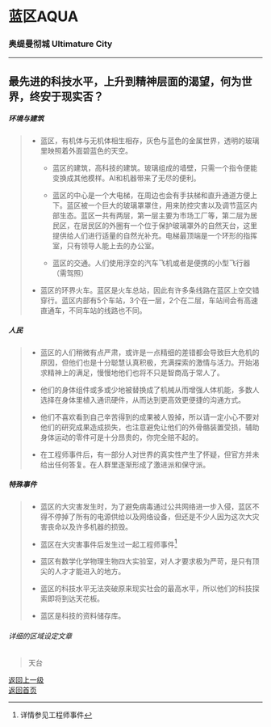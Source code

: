 # 蓝区AQUA
### 奥缇曼彻城  Ultimature City
-----
最先进的科技水平，上升到精神层面的渴望，何为世界，终安于现实否？ 
----- 
 
 
##### 环境与建筑
> -	蓝区，有机体与无机体相生相存，灰色与蓝色的金属世界，透明的玻璃里映照着外面碧蓝色的天空。 
> 
>	- 蓝区的建筑，高科技的建筑。玻璃组成的墙壁，只需一个指令便能变换成其他模样。AI和机器带来了无尽的便利。 
>	
>	- 蓝区的中心是一个大电梯，在周边也会有手扶梯和直升通道方便上下。蓝区被一个巨大的玻璃罩罩住，用来防控灾害以及调节蓝区内部生态。蓝区一共有两层，第一层主要为市场工厂等，第二层为居民区，在居民区的外圈有一个位于保护玻璃罩外的自然天台，这里提供给人们进行适量的自然光补充。电梯最顶端是一个环形的指挥室，只有领导人能上去的办公室。 
>	
>	- 蓝区的交通。人们使用浮空的汽车飞机或者是便携的小型飞行器（需驾照） 
>	
> -	蓝区的环界火车。蓝区是火车总站，因此有许多条线路在蓝区上空交错穿行。蓝区内部有5个车站，3个在一层，2个在二层，车站间会有高速直通车，不同车站的线路也不同。 
 
 
##### 人民
> -	蓝区的人们稍微有点严肃，或许是一点精细的差错都会导致巨大危机的原因，但他们也是十分聪慧认真积极，充满探索的激情与活力。开始渴求精神上的满足，慢慢地他们也将不只是智商高于常人了。 
> 
> -	他们的身体组件或多或少地被替换成了机械从而增强人体机能，多数人选择在身体里植入通讯硬件，从而达到更高效更便捷的沟通方式。 
> 
> -	他们不喜欢看到自己辛苦得到的成果被人毁掉，所以请一定小心不要对他们的研究成果造成损失，也注意避免让他们的外骨骼装置受损，辅助身体运动的零件可是十分昂贵的，你完全赔不起的。 
> 
> -	在工程师事件后，有一部分人对世界的真实性产生了怀疑，但官方并未给出任何答复。在人群里逐渐形成了激进派和保守派。 
 
 
##### 特殊事件
> -	蓝区的大灾害发生时，为了避免病毒通过公共网络进一步入侵，蓝区不得不停掉了所有的电源供给以及网络设备，但还是不少人因为这次大灾害丧命以及许多机器的损毁。 
> 
> -	蓝区在大灾害事件后发生过一起工程师事件[^1]
> 
> -	蓝区有数学化学物理生物四大实验室，对人才要求极为严苛，是只有顶尖的人才才能进入的地方。 
> 
> -	蓝区的科技水平无法突破原来现实社会的最高水平，所以他们的科技探索即将到达天花板。 
> 
> -	蓝区是科技的资料储存库。 
 
 
###### 详细的区域设定文章 
> 天台
> 
 
 
 [^1]: 详情参见工程师事件
 
 [返回上一级](https://drrlw.github.io/%E5%8C%BA%E5%9F%9F%E5%92%8C%E5%9C%B0%E5%9B%BE)  
 [返回首页](https://drrlw.github.io/index)
  
<script src="https://utteranc.es/client.js"
        repo="drrlw/drrlw.github.io"
        issue-term="title"
        theme="github-light"
        crossorigin="anonymous"
        async>
</script>
